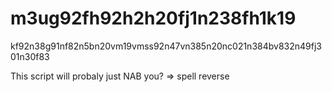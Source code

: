 # m3ug92fh92h2h20fj1n238fh1k19
kf92n38g91nf82n5bn20vm19vmss92n47vn385n20nc021n384bv832n49fj301n30f83


This script will probaly just NAB you? => spell reverse
